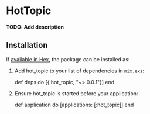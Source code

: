 # HotTopic

**TODO: Add description**

## Installation

If [available in Hex](https://hex.pm/docs/publish), the package can be installed as:

  1. Add hot_topic to your list of dependencies in `mix.exs`:

        def deps do
          [{:hot_topic, "~> 0.0.1"}]
        end

  2. Ensure hot_topic is started before your application:

        def application do
          [applications: [:hot_topic]]
        end

